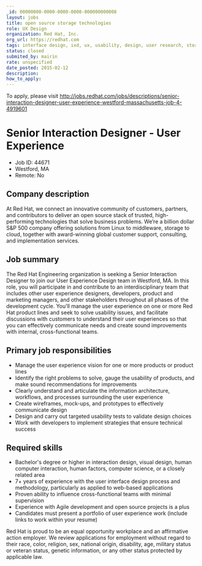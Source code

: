 ```yaml
---
_id: 00000000-0000-0000-0000-000000000008
layout: jobs
title: open source storage technologies
role: UX Design
organization: Red Hat, Inc.
org_url: https://redhat.com
tags: interface design, ixd, ux, usability, design, user research, storage, visual design, HCI, human factors
status: closed
submited_by: mairin
rate: unspecified
date_posted: 2015-02-12
description:
how_to_apply:
---
```


To apply, please visit http://jobs.redhat.com/jobs/descriptions/senior-interaction-designer-user-experience-westford-massachusetts-job-4-4919601

Senior Interaction Designer - User Experience
=============================================

* Job ID: 44671
* Westford, MA
* Remote: No

Company description
-------------------

At Red Hat, we connect an innovative community of customers, partners, and contributors to deliver an open source stack of trusted, high-performing technologies that solve business problems. We’re a billion dollar S&P 500 company offering solutions from Linux to middleware, storage to cloud, together with award-winning global customer support, consulting, and implementation services.

Job summary
-----------

The Red Hat Engineering organization is seeking a Senior Interaction Designer to join our User Experience Design team in Westford, MA. In this role, you will participate in and contribute to an interdisciplinary team that includes other user experience designers, developers, product and marketing managers, and other stakeholders throughout all phases of the development cycle. You'll manage the user experience on one or more Red Hat product lines and seek to solve usability issues, and facilitate discussions with customers to understand their user experiences so that you can effectively communicate needs and create sound improvements with internal, cross-functional teams.

Primary job responsibilities
----------------------------

* Manage the user experience vision for one or more products or product lines
* Identify the right problems to solve, gauge the usability of products, and make sound recommendations for improvements
* Clearly understand and articulate the information architecture, workflows, and processes surrounding the user experience
* Create wireframes, mock-ups, and prototypes to effectively communicate design
* Design and carry out targeted usability tests to validate design choices
* Work with developers to implement strategies that ensure technical success

Required skills
---------------

* Bachelor's degree or higher in interaction design, visual design, human computer interaction, human factors, computer science, or a closely related area
* 7+ years of experience with the user interface design process and methodology, particularly as applied to web-based applications
* Proven ability to influence cross-functional teams with minimal supervision
* Experience with Agile development and open source projects is a plus
* Candidates must present a portfolio of user experience work (include links to work within your resume)


Red Hat is proud to be an equal opportunity workplace and an affirmative action employer. We review applications for employment without regard to their race, color, religion, sex, national origin, disability, age, military status or veteran status, genetic information, or any other status protected by applicable law.
